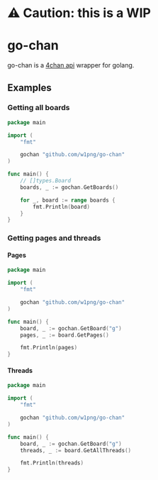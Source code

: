 # ⚠️ Caution: this is a WIP

# go-chan
go-chan is a [4chan api](https://github.com/4chan/4chan-API) wrapper for golang.

## Examples
### Getting all boards
```go
package main

import (
    "fmt"

    gochan "github.com/w1png/go-chan"
)

func main() {
    // []types.Board
    boards, _ := gochan.GetBoards()

	for _, board := range boards {
		fmt.Println(board)
	}
}
```

### Getting pages and threads
#### Pages
```go
package main

import (
    "fmt"

    gochan "github.com/w1png/go-chan"
)

func main() {
	board, _ := gochan.GetBoard("g")
	pages, _ := board.GetPages()

	fmt.Println(pages)
}

```

#### Threads
```go
package main

import (
    "fmt"

    gochan "github.com/w1png/go-chan"
)

func main() {
	board, _ := gochan.GetBoard("g")
	threads, _ := board.GetAllThreads()

	fmt.Println(threads)
}
```

